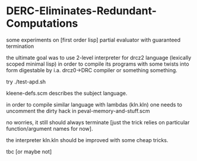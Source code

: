 # DERC-Eliminates-Redundant-Computations
some experiments on [first order lisp] partial evaluator with guaranteed termination

the ultimate goal was to use 2-level interpreter for drcz2 language (lexically scoped minimal lisp)
in order to compile its programs with some twists into form digestable by i.a. drcz0->DRC compiler or something something.

try ./test-apd.sh

kleene-defs.scm describes the subject language.

in order to compile similar language with lambdas (kln.kln) one needs to uncomment the dirty hack in peval-memory-and-stuff.scm

no worries, it still should always terminate [just the trick relies on particular function/argument names for now].

the interpreter kln.kln should be improved with some cheap tricks.

tbc [or maybe not]